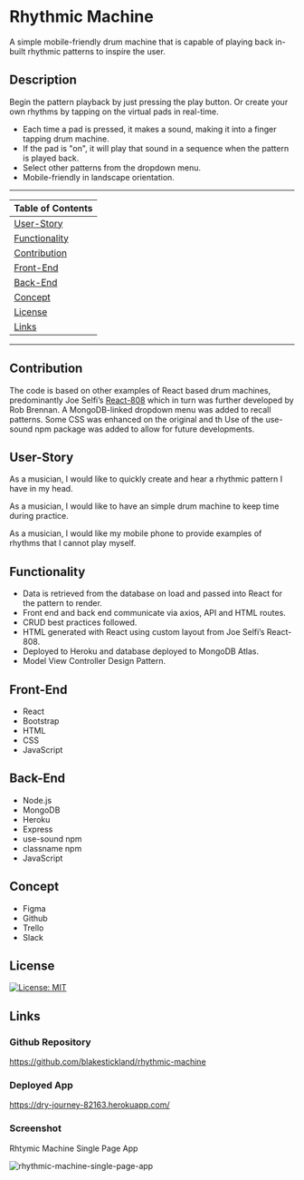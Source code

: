 # Rhythmic Machine
A simple mobile-friendly drum machine that is capable of playing back in-built rhythmic patterns to inspire the user. 

 ## Description 
  Begin the pattern playback by just pressing the play button. Or create your own rhythms by tapping on the virtual pads in real-time.
  * Each time a pad is pressed, it makes a sound, making it into a finger tapping drum machine.
  * If the pad is "on", it will play that sound in a sequence when the pattern is played back.
  * Select other patterns from the dropdown menu.
  * Mobile-friendly in landscape orientation. 

---
| Table of Contents |
|---|
| [User-Story](#User-Story) |
| [Functionality](#Functionality) |
| [Contribution](#Contribution) |
| [Front-End](#Front-End) |
| [Back-End](#Back-End) |
| [Concept](#Concept) |
| [License](#License) |
| [Links](#Links) |
---

## Contribution
The code is based on other examples of React based drum machines, predominantly Joe Selfi’s [React-808](https://github.com/joeshub/react-808) which in turn was further developed by Rob Brennan.
A MongoDB-linked dropdown menu was added to recall patterns. Some CSS was enhanced on the original and th
Use of the use-sound npm package was added to allow for future developments.

## User-Story
As a musician, I would like to quickly create and hear a rhythmic pattern I have in my head.

As a musician, I would like to have an simple drum machine to keep time during practice.

As a musician, I would like my mobile phone to provide examples of rhythms that I cannot play myself.

## Functionality 
* Data is retrieved from the database on load and passed into React for the pattern to render.
* Front end and back end communicate via axios, API and HTML routes.
* CRUD best practices followed.
* HTML generated with React using custom layout from Joe Selfi’s React-808.
* Deployed to Heroku and database deployed to MongoDB Atlas. 
* Model View Controller Design Pattern.
 

## Front-End
* React
* Bootstrap
* HTML
* CSS
* JavaScript 

## Back-End
* Node.js 
* MongoDB
* Heroku
* Express
* use-sound npm
* classname npm
* JavaScript 

## Concept
* Figma
* Github
* Trello
* Slack

## License 

[![License: MIT](https://img.shields.io/badge/License-MIT-yellow.svg)](https://opensource.org/licenses/MIT)


## Links
### Github Repository
https://github.com/blakestickland/rhythmic-machine

### Deployed App
https://dry-journey-82163.herokuapp.com/

### Screenshot

Rhtymic Machine Single Page App

![rhythmic-machine-single-page-app](https://user-images.githubusercontent.com/73763708/117811950-858e2c80-b2a4-11eb-8ab0-31abc3cb31db.png)
